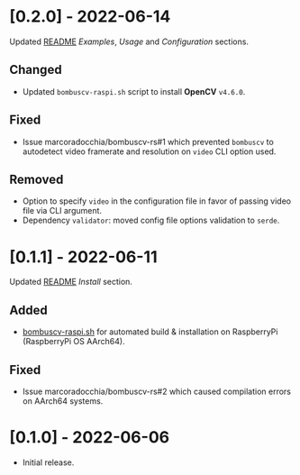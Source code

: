 # [0.2.0] - 2022-06-14

Updated
[README](https://github.com/marcoradocchia/bombuscv-rs/blob/master/README.md)
*Examples*, *Usage* and *Configuration* sections.

## Changed

- Updated `bombuscv-raspi.sh` script to install **OpenCV** `v4.6.0`.

## Fixed

- Issue marcoradocchia/bombuscv-rs#1 which prevented `bombuscv` to autodetect
  video framerate and resolution on `video` CLI option used.

## Removed

- Option to specify `video` in the configuration file in favor of passing video
  file via CLI argument.
- Dependency `validator`: moved config file options validation to `serde`.

# [0.1.1] - 2022-06-11

Updated
[README](https://github.com/marcoradocchia/bombuscv-rs/blob/master/README.md)
*Install* section.

## Added

- [bombuscv-raspi.sh](https://github.com/marcoradocchia/bombuscv-rs/blob/master/bombuscv-raspi.sh)
  for automated build & installation on RaspberryPi (RaspberryPi OS AArch64).

## Fixed

- Issue marcoradocchia/bombuscv-rs#2 which caused compilation errors on AArch64 systems.

# [0.1.0] - 2022-06-06

- Initial release.
